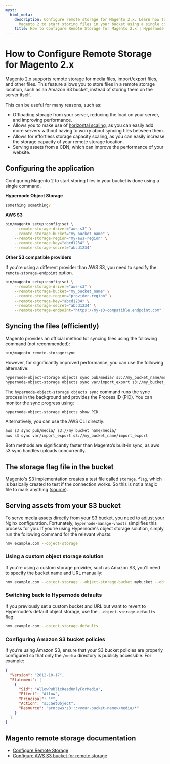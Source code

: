 ```yaml
---
myst:
  html_meta:
    description: Configure remote storage for Magento 2.x. Learn how to configure
      Magento 2 to start storing files in your bucket using a single command.
    title: How to Configure Remote Storage for Magento 2.x | Hypernode
---
```


# How to Configure Remote Storage for Magento 2.x

Magento 2.x supports remote storage for media files, import/export files, and other files.
This feature allows you to store files in a remote storage location, such as an Amazon S3 bucket, instead of storing them on the server itself.

This can be useful for many reasons, such as:

- Offloading storage from your server, reducing the load on your server, and improving performance.
- Allows you to make use of [horizontal scaling](../../hypernode-platform/autoscaling/how-does-horizontal-autoscaling-work), as you can easily add more servers without having to worry about syncing files between them.
- Allows for effortless storage capacity scaling, as you can easily increase the storage capacity of your remote storage location.
- Serving assets from a CDN, which can improve the performance of your website.

## Configuring the application

Configuring Magento 2 to start storing files in your bucket is done using a single command.

**Hypernode Object Storage**

```bash
something something?
```

**AWS S3**

```bash
bin/magento setup:config:set \
    --remote-storage-driver="aws-s3" \
    --remote-storage-bucket="my_bucket_name" \
    --remote-storage-region="my-aws-region" \
    --remote-storage-key="abcd1234" \
    --remote-storage-secret="abcd1234"
```

**Other S3 compatible providers**

If you're using a different provider than AWS S3, you need to specify the `--remote-storage-endpoint` option.

```bash
bin/magento setup:config:set \
    --remote-storage-driver="aws-s3" \
    --remote-storage-bucket="my_bucket_name" \
    --remote-storage-region="provider-region" \
    --remote-storage-key="abcd1234" \
    --remote-storage-secret="abcd1234" \
    --remote-storage-endpoint="https://my-s3-compatible.endpoint.com"
```

## Syncing the files (efficiently)

Magento provides an official method for syncing files using the following command (not recommended):

```bash
bin/magento remote-storage:sync
```

However, for significantly improved performance, you can use the following alternative:

```bash
hypernode-object-storage objects sync pub/media/ s3://my_bucket_name/media/
hypernode-object-storage objects sync var/import_export s3://my_bucket_name/import_export
```

The `hypernode-object-storage objects sync` command runs the sync process in the background
and provides the Process ID (PID). You can monitor the sync progress using:

```bash
hypernode-object-storage objects show PID
```

Alternatively, you can use the AWS CLI directly:

```bash
aws s3 sync pub/media/ s3://my_bucket_name/media/
aws s3 sync var/import_export s3://my_bucket_name/import_export
```

Both methods are significantly faster than Magento’s built-in sync, as aws s3 sync handles uploads concurrently.

## The storage flag file in the bucket

Magento's S3 implementation creates a test file called `storage.flag`, which is basically created to test if the connection works. So this is not a magic file to mark anything ([source](https://github.com/magento/magento2/blob/6f4805f82bb7511f72935daa493d48ebda3d9039/app/code/Magento/AwsS3/Driver/AwsS3.php#L104)).

## Serving assets from your S3 bucket

To serve media assets directly from your S3 bucket, you need to adjust your Nginx configuration.
Fortunately, `hypernode-manage-vhosts` simplifies this process for you.
If you're using Hypernode's object storage solution, simply run the following command for the relevant vhosts:

```bash
hmv example.com --object-storage
```

### Using a custom object storage solution

If you're using a custom storage provider, such as Amazon S3, you'll need to specify the bucket name and URL manually:

```bash
hmv example.com --object-storage --object-storage-bucket mybucket --object-storage-url https://example_url.com
```

### Switching back to Hypernode defaults

If you previously set a custom bucket and URL but want to revert to Hypernode's default object storage, use the `--object-storage-defaults` flag:

```bash
hmv example.com --object-storage-defaults
```

### Configuring Amazon S3 bucket policies

If you’re using Amazon S3, ensure that your S3 bucket policies are properly configured so that only the `/media` directory is publicly accessible. For example:

```json
{
  "Version": "2012-10-17",
  "Statement": [
    {
      "Sid": "AllowPublicReadOnlyForMedia",
      "Effect": "Allow",
      "Principal": "*",
      "Action": "s3:GetObject",
      "Resource": "arn:aws:s3:::<your-bucket-name>/media/*"
    }
  ]
}
```

## Magento remote storage documentation

- [Configure Remote Storage](https://experienceleague.adobe.com/en/docs/commerce-operations/configuration-guide/storage/remote-storage/remote-storage)
- [Configure AWS S3 bucket for remote storage](https://experienceleague.adobe.com/en/docs/commerce-operations/configuration-guide/storage/remote-storage/remote-storage-aws-s3)
